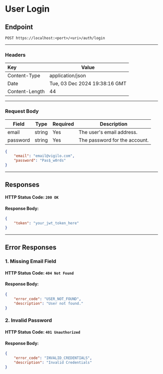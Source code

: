 # User Login
## Endpoint
```
POST https://localhost:<port>/<uri>/auth/login
```
---
### Headers
| Key             | Value                         |
|:----------------|-------------------------------|
| Content-Type    | application/json              | 
| Date            | Tue, 03 Dec 2024 19:38:16 GMT | 
| Content-Length  | 44                            | 
---
### Request Body
| Field    | Type   | Required | Description                   |
|----------|--------|----------|-------------------------------|
| email    | string | Yes      | The user's email address.     |
| password | string | Yes      | The password for the account. |

```json
{
    "email": "email@vigilo.com",
    "password": "Pas$_w0rds"
}
```
---
## Responses
#### HTTP Status Code: `200 OK`
#### Response Body:
```json
{
    "token": "your_jwt_token_here"
}
```
---
## Error Responses
### 1. Missing Email Field
#### HTTP Status Code: `404 Not Found`
#### Response Body:
```json
{
    "error_code": "USER_NOT_FOUND",
    "description": "User not found."
}
```
### 2. Invalid Password
#### HTTP Status Code: `401 Unauthorized`
#### Response Body:
```json
{
    "error_code": "INVALID_CREDENTIALS",
    "description": "Invalid Credentials"
}
```